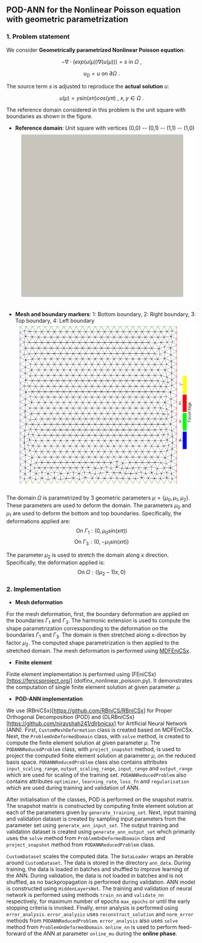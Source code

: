 ## POD-ANN for the Nonlinear Poisson equation with geometric parametrization ##

### 1. Problem statement

We consider **Geometrically parametrized Nonlinear Poisson equation**:

$$ - \nabla \cdot \left( exp(u (\mu))  \nabla (u(\mu))\right) = s \ \text{in} \ \Omega \ ,$$

$$u_D = u \ \text{on} \ \partial \Omega \ .$$

The source term $s$ is adjusted to reproduce the **actual solution** $u$:

$$u(\mu) = y sin(x \pi) cos(y \pi) \ , \ x,y \in \Omega \ .$$

The reference domain considered in this problem is the unit square with boundaries as shown in the figure.

* **Reference domain**: Unit square with vertices (0,0) -- (0,1) -- (1,1) -- (1,0)
![alt text](https://github.com/Wells-Group/dlrbnicsx/blob/main/demo/poisson_non_linear_geometric_parametrization/mesh_data/domain.png)

* **Mesh and boundary markers**: 1: Bottom boundary, 2: Right boundary, 3: Top boundary, 4: Left boundary
![alt text](https://github.com/Wells-Group/dlrbnicsx/blob/main/demo/poisson_non_linear_geometric_parametrization/mesh_data/mesh_boundaries.png)

The domain $\Omega$ is parametrized by 3 geometric parameters $\mu = \lbrace \mu_0, \mu_1, \mu_2 \rbrace$. These parameters are used to deform the domain. The parameters $\mu_0$ and $\mu_1$ are used to deform the bottom and top boundaries. Specifically, the deformations applied are:
$$\text{On } \Gamma_1:  \left(0, \mu_0 sin(x \pi) \right)$$
$$\text{On } \Gamma_3:  \left(0, -\mu_1 sin(x \pi) \right)$$

The parameter $\mu_2$ is used to stretch the domain along x direction. Specifically, the deformation applied is:
$$\text{On } \Omega: \left( (\mu_2 - 1)x, 0 \right)$$

### 2. Implementation

* **Mesh deformation**

For the mesh deformation, first, the boundary deformation are applied on the boundaries $\Gamma_1$ and $\Gamma_3$. The harmonic extension is used to compute the shape parametrization corressponding to the deformation on the boundaries $\Gamma_1$ and $\Gamma_3$. The domain is then stretched along x-direction by factor $\mu_2$. The computed shape parametrization is then applied to the stretched domain. The mesh deformation is performed using [MDFEniCSx](https://github.com/niravshah241/mdfenicsx).

* **Finite element**

Finite element implementation is performed using (FEniCSx)[https://fenicsproject.org/] (dolfinx_nonlinear_poisson.py). It demonstrates the computation of single finite element solution at given parameter $\mu$.

* **POD-ANN implementation**

We use (RBniCSx)[https://github.com/RBniCS/RBniCSx] for Proper Orthogonal Decomposition (POD) and (DLRBniCSx)[https://github.com/niravshah241/dlrbnicsx] for Artificial Neural Network (ANN). First, ```CustomMeshDeformation``` class is created based on MDFEniCSx. Next, the ```ProblemOnDeformedDomain``` class, with ```solve``` method, is created to compute the finite element solution at given parameter $\mu$. The ```PODANNReducedProblem``` class, with ```project_snapshot``` method, is used to project the computed finite element solution at parameter $\mu$, on the reduced basis space. ```PODANNReducedProblem``` class also contains attributes ```input_scaling_range```, ```output_scaling_range```, ```input_range``` and ```output_range``` which are used for scaling of the training set. ```PODANNReducedProblem``` also contains attributes ```optimizer```, ```learning_rate```, ```loss_fn``` and ```regularisation``` which are used during training and validation of ANN.

After initialisation of the classes, POD is performed on the snapshot matrix. The snapshot matrix is constructed by computing finite element solution at each of the parameters given by ```generate_training_set```. Next, input training and validation dataset is created by sampling input parameters from the parameter set using ```generate_ann_input_set```. The output training and validation dataset is created using ```generate_ann_output_set``` which primarily uses the ```solve``` method from ```ProblemOnDeformedDomain``` class and ```project_snapshot``` method from ```PODANNReducedProblem``` class.

```CustomDataset``` scales the computed data. The ```DataLoader``` wraps an iterable around ```CustomDataset```. The data is stored in the directory ```ann_data```. During training, the data is loaded in batches and shuffled to improve learning of the ANN. During validation, the data is not loaded in batches and is not shuffled, as no backpropagation is performed during validation. ANN model is constructed using ```HiddenLayersNet```. The training and validation of neural network is performed using methods ```train_nn``` and ```validate_nn``` respectively, for maximum number of epochs ```max_epochs``` or until the early stopping criteria is invoked. Finally, error analysis is performed using ```error_analysis```. ```error_analysis``` uses ```reconstruct_solution``` and ```norm_error``` methods from ```PODANNReducedProblem```. ```error_analysis``` also uses ```solve``` method from ```ProblemOnDeformedDomain```. ```online_nn``` is used to perform feed-forward of the ANN at parameter ```online_mu``` during the **online phase**.

